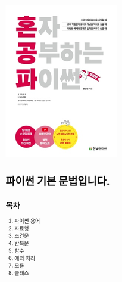 ![](./32507605957.20220603093703.jpg)
# 파이썬 기본 문법입니다.
## 목차
1. 파이썬 용어
2. 자료형
3. 조건문
4. 반복문
5. 함수
6. 예외 처리
7. 모듈
8. 클래스
